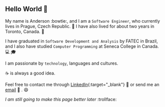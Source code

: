 ## Hello World :wave:

My name is Anderson :bowtie:, and I am a `Software Engineer`, who currently lives in Prague, Czech Republic. :round_pushpin:
I have also lived for about two years in Toronto, Canada. :maple_leaf:

I have graduated in `Software Development and Analysis` by FATEC in Brazil, and I also have studied `Computer Programming` at Seneca College in Canada. :computer: :mortar_board:

I am passionate by `technology`, languages and cultures. 

:coffee: is always a good idea.

Feel free to contact me through [LinkedIn](https://www.linkedin.com/in/upmalagutti/){:target="_blank"} :link: or send me an [email](mailto:upmalagutti@gmail.com) :e-mail: . :smile:


_I am still going to make this page better later_ :trollface:
